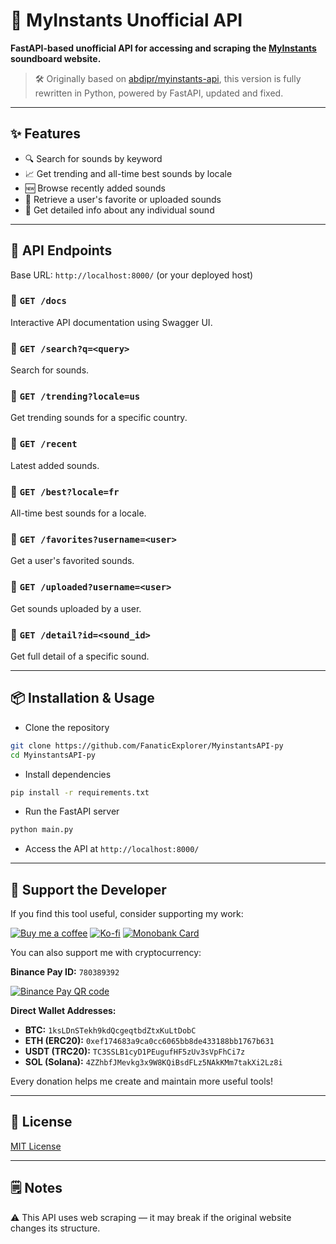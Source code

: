 # 🎵 MyInstants Unofficial API

**FastAPI-based unofficial API for accessing and scraping the [MyInstants](https://www.myinstants.com/) soundboard website.**

> 🛠️ Originally based on [abdipr/myinstants-api](https://github.com/abdipr/myinstants-api), this version is fully rewritten in Python, powered by FastAPI, updated and fixed.

---

## ✨ Features

- 🔍 Search for sounds by keyword
- 📈 Get trending and all-time best sounds by locale
- 🆕 Browse recently added sounds
- 👤 Retrieve a user's favorite or uploaded sounds
- 📄 Get detailed info about any individual sound

---

## 🚀 API Endpoints

Base URL: `http://localhost:8000/` (or your deployed host)

### 🔸 `GET /docs`
Interactive API documentation using Swagger UI.

### 🔸 `GET /search?q=<query>`
Search for sounds.

### 🔸 `GET /trending?locale=us`
Get trending sounds for a specific country.

### 🔸 `GET /recent`
Latest added sounds.

### 🔸 `GET /best?locale=fr`
All-time best sounds for a locale.

### 🔸 `GET /favorites?username=<user>`
Get a user's favorited sounds.

### 🔸 `GET /uploaded?username=<user>`
Get sounds uploaded by a user.

### 🔸 `GET /detail?id=<sound_id>`
Get full detail of a specific sound.

---

## 📦 Installation & Usage

- Clone the repository
```bash
git clone https://github.com/FanaticExplorer/MyinstantsAPI-py
cd MyinstantsAPI-py
```
- Install dependencies
```bash
pip install -r requirements.txt
```

- Run the FastAPI server
```bash
python main.py
```

- Access the API at `http://localhost:8000/`
---

## 💖 Support the Developer

If you find this tool useful, consider supporting my work:

[![Buy me a coffee](https://img.shields.io/badge/Buy_Me_a_Coffee-FFDD00?style=flat&logo=buy-me-a-coffee&logoColor=black)](https://buymeacoffee.com/FanaticExplorer)
[![Ko-fi](https://img.shields.io/badge/Ko--fi-F16061?style=flat&logo=ko-fi&logoColor=white)](https://ko-fi.com/FanaticExplorer)
[![Monobank Card](https://img.shields.io/badge/Monobank_Card-000000?style=flat&logo=visa&logoColor=white)](https://send.monobank.ua/3KAPtPvd4a)

You can also support me with cryptocurrency:

**Binance Pay ID:** `780389392`

[![Binance Pay QR code](https://img.shields.io/badge/Binance_Pay_QR_code-F0B90B?style=flat&logo=binance&logoColor=black)](https://i.imgur.com/WEYYdTn.png)

**Direct Wallet Addresses:**
- **BTC:** `1ksLDnSTekh9kdQcgeqtbdZtxKuLtDobC`
- **ETH (ERC20):** `0xef174683a9ca0cc6065bb8de433188bb1767b631`
- **USDT (TRC20):** `TC3SSLB1cyD1PEugufHF5zUv3sVpFhCi7z`
- **SOL (Solana):** `4ZZhbfJMevkg3x9W8KQiBsdFLz5NAkKMm7takXi2Lz8i`

Every donation helps me create and maintain more useful tools!

---

## 📄 License

[MIT License](https://opensource.org/license/mit/)

---

## 🗒️ Notes

⚠️ This API uses web scraping — it may break if the original website changes its structure.